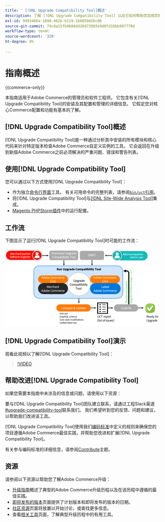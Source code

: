 ```yaml
---
title: ' [!DNL Upgrade Compatibility Tool]概述'
description: 了解 [!DNL Upgrade Compatibility Tool] 以及它如何帮助您完成您的Adobe Commerce项目。
exl-id: 9493406a-1690-462b-b119-1b685b026c0b
source-git-commit: 79c8a15fb9686dd26d73805e9d0fd18bb987770d
workflow-type: tm+mt
source-wordcount: '329'
ht-degree: 0%

---
```


# 指南概述

{{commerce-only}}

本指南适用于Adobe Commerce的管理员和软件工程师。 它包含有关[!DNL Upgrade Compatibility Tool]的安装及其配置和管理的详细信息。 它假定您对核心Commerce配置和功能有基本的了解。

## [!DNL Upgrade Compatibility Tool]概述

[!DNL Upgrade Compatibility Tool]是一种通过分析其中安装的所有模块和核心代码来针对特定版本检查Adobe Commerce自定义实例的工具。 它会返回在升级到新版Adobe Commerce之前必须解决的严重问题、错误和警告列表。

## 使用[!DNL Upgrade Compatibility Tool]

您可以通过以下方式使用[!DNL Upgrade Compatibility Tool]：

- 作为独立[命令行界面](../upgrade-compatibility-tool/run.md)工具。 有关可用命令的完整列表，请参阅[`bin/uct`引用](../../tools/reference/uct.md)。
- 将[!DNL Upgrade Compatibility Tool]与[[!DNL Site-Wide Analysis Tool]](../upgrade-compatibility-tool/integrate-analysis-tool.md)集成。
- [Magento PHPStorm插件](../upgrade-compatibility-tool/run-configuration-phpstorm-plugin.md)中的运行配置。

## 工作流

下图显示了运行[!DNL Upgrade Compatibility Tool]时可能的工作流：

![[!DNL Upgrade Compatibility Tool]图表](../../assets/upgrade-guide/uct-diagram-v5.png)

## [!DNL Upgrade Compatibility Tool]演示

观看此视频以了解[!DNL Upgrade Compatibility Tool]：

>[!VIDEO](https://video.tv.adobe.com/v/341245?quality=12)

## 帮助改进[!DNL Upgrade Compatibility Tool]

如果您需要本指南中未涉及的信息或问题，请使用以下资源：

要与[!DNL Upgrade Compatibility Tool]团队建立联系，请通过工程Slack渠道[#upgrade-compatibility-tool](https://magentocommeng.slack.com/archives/C019Y143U9F)联系我们。 我们希望听到您的反馈、问题和建议，以帮助我们改进该工具。

[!DNL Upgrade Compatibility Tool]使用我们[编码标准](https://developer.adobe.com/commerce/php/coding-standards/)中定义的规则来确保您的项目遵循Adobe Commerce最佳实践，并帮助您改进和扩展[!DNL Upgrade Compatibility Tool]。

有关参与编码标准的详细信息，请参阅[Contribute](https://developer.adobe.com/commerce/php/coding-standards/contributing/)主题。

## 资源

请参阅以下资源以帮助您了解Adobe Commerce升级：

- [升级指南](../overview.md)概述了典型的Adobe Commerce升级历程以及在该历程中遵循的最佳实践。
- [即将发布的版本](https://experienceleague.adobe.com/zh-hans/docs/commerce-operations/release/planning/schedule)页面提供了计划版本和即将发布的版本的日期。
- [社区资源](https://developer.adobe.com/commerce/contributor/community/)页面将放置以开始讨论，或查找更多信息。
- 查看[相关工具](../upgrade-compatibility-tool/related-tools.md)页面，了解典型升级历程中的有用工具。

